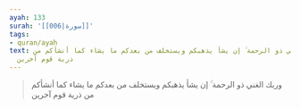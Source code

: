 ```yaml
---
ayah: 133
surah: '[[006|سورة]]'
tags:
- quran/ayah
text: وربك الغني ذو الرحمة ۚ إن يشأ يذهبكم ويستخلف من بعدكم ما يشاء كما أنشأكم من
  ذرية قوم آخرين
---
```

> وربك الغني ذو الرحمة ۚ إن يشأ يذهبكم ويستخلف من بعدكم ما يشاء كما أنشأكم من ذرية قوم آخرين
